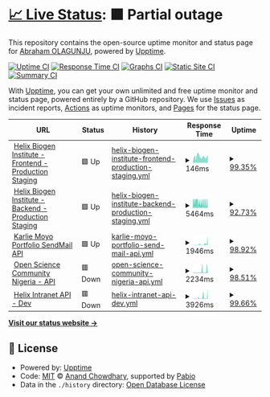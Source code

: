 # [📈 Live Status](https://OluwaninsolaAO.github.io/uptime-monitoring): <!--live status--> **🟧 Partial outage**

This repository contains the open-source uptime monitor and status page for [Abraham OLAGUNJU](https://linktr.ee/oluwaninsolaao), powered by [Upptime](https://github.com/upptime/upptime).

[![Uptime CI](https://github.com/OluwaninsolaAO/uptime-monitoring/workflows/Uptime%20CI/badge.svg)](https://github.com/OluwaninsolaAO/uptime-monitoring/actions?query=workflow%3A%22Uptime+CI%22)
[![Response Time CI](https://github.com/OluwaninsolaAO/uptime-monitoring/workflows/Response%20Time%20CI/badge.svg)](https://github.com/OluwaninsolaAO/uptime-monitoring/actions?query=workflow%3A%22Response+Time+CI%22)
[![Graphs CI](https://github.com/OluwaninsolaAO/uptime-monitoring/workflows/Graphs%20CI/badge.svg)](https://github.com/OluwaninsolaAO/uptime-monitoring/actions?query=workflow%3A%22Graphs+CI%22)
[![Static Site CI](https://github.com/OluwaninsolaAO/uptime-monitoring/workflows/Static%20Site%20CI/badge.svg)](https://github.com/OluwaninsolaAO/uptime-monitoring/actions?query=workflow%3A%22Static+Site+CI%22)
[![Summary CI](https://github.com/OluwaninsolaAO/uptime-monitoring/workflows/Summary%20CI/badge.svg)](https://github.com/OluwaninsolaAO/uptime-monitoring/actions?query=workflow%3A%22Summary+CI%22)

With [Upptime](https://upptime.js.org), you can get your own unlimited and free uptime monitor and status page, powered entirely by a GitHub repository. We use [Issues](https://github.com/OluwaninsolaAO/uptime-monitoring/issues) as incident reports, [Actions](https://github.com/OluwaninsolaAO/uptime-monitoring/actions) as uptime monitors, and [Pages](https://OluwaninsolaAO.github.io/uptime-monitoring) for the status page.

<!--start: status pages-->
<!-- This summary is generated by Upptime (https://github.com/upptime/upptime) -->
<!-- Do not edit this manually, your changes will be overwritten -->
<!-- prettier-ignore -->
| URL | Status | History | Response Time | Uptime |
| --- | ------ | ------- | ------------- | ------ |
| <img alt="" src="https://icons.duckduckgo.com/ip3/hbi-web.vercel.app.ico" height="13"> [Helix Biogen Institute - Frontend - Production Staging](https://hbi-web.vercel.app) | 🟩 Up | [helix-biogen-institute-frontend-production-staging.yml](https://github.com/OluwaninsolaAO/uptime-monitoring/commits/HEAD/history/helix-biogen-institute-frontend-production-staging.yml) | <details><summary><img alt="Response time graph" src="./graphs/helix-biogen-institute-frontend-production-staging/response-time-week.png" height="20"> 146ms</summary><br><a href="https://OluwaninsolaAO.github.io/uptime-monitoring/history/helix-biogen-institute-frontend-production-staging"><img alt="Response time 163" src="https://img.shields.io/endpoint?url=https%3A%2F%2Fraw.githubusercontent.com%2FOluwaninsolaAO%2Fuptime-monitoring%2FHEAD%2Fapi%2Fhelix-biogen-institute-frontend-production-staging%2Fresponse-time.json"></a><br><a href="https://OluwaninsolaAO.github.io/uptime-monitoring/history/helix-biogen-institute-frontend-production-staging"><img alt="24-hour response time 144" src="https://img.shields.io/endpoint?url=https%3A%2F%2Fraw.githubusercontent.com%2FOluwaninsolaAO%2Fuptime-monitoring%2FHEAD%2Fapi%2Fhelix-biogen-institute-frontend-production-staging%2Fresponse-time-day.json"></a><br><a href="https://OluwaninsolaAO.github.io/uptime-monitoring/history/helix-biogen-institute-frontend-production-staging"><img alt="7-day response time 146" src="https://img.shields.io/endpoint?url=https%3A%2F%2Fraw.githubusercontent.com%2FOluwaninsolaAO%2Fuptime-monitoring%2FHEAD%2Fapi%2Fhelix-biogen-institute-frontend-production-staging%2Fresponse-time-week.json"></a><br><a href="https://OluwaninsolaAO.github.io/uptime-monitoring/history/helix-biogen-institute-frontend-production-staging"><img alt="30-day response time 174" src="https://img.shields.io/endpoint?url=https%3A%2F%2Fraw.githubusercontent.com%2FOluwaninsolaAO%2Fuptime-monitoring%2FHEAD%2Fapi%2Fhelix-biogen-institute-frontend-production-staging%2Fresponse-time-month.json"></a><br><a href="https://OluwaninsolaAO.github.io/uptime-monitoring/history/helix-biogen-institute-frontend-production-staging"><img alt="1-year response time 163" src="https://img.shields.io/endpoint?url=https%3A%2F%2Fraw.githubusercontent.com%2FOluwaninsolaAO%2Fuptime-monitoring%2FHEAD%2Fapi%2Fhelix-biogen-institute-frontend-production-staging%2Fresponse-time-year.json"></a></details> | <details><summary><a href="https://OluwaninsolaAO.github.io/uptime-monitoring/history/helix-biogen-institute-frontend-production-staging">99.35%</a></summary><a href="https://OluwaninsolaAO.github.io/uptime-monitoring/history/helix-biogen-institute-frontend-production-staging"><img alt="All-time uptime 99.98%" src="https://img.shields.io/endpoint?url=https%3A%2F%2Fraw.githubusercontent.com%2FOluwaninsolaAO%2Fuptime-monitoring%2FHEAD%2Fapi%2Fhelix-biogen-institute-frontend-production-staging%2Fuptime.json"></a><br><a href="https://OluwaninsolaAO.github.io/uptime-monitoring/history/helix-biogen-institute-frontend-production-staging"><img alt="24-hour uptime 97.16%" src="https://img.shields.io/endpoint?url=https%3A%2F%2Fraw.githubusercontent.com%2FOluwaninsolaAO%2Fuptime-monitoring%2FHEAD%2Fapi%2Fhelix-biogen-institute-frontend-production-staging%2Fuptime-day.json"></a><br><a href="https://OluwaninsolaAO.github.io/uptime-monitoring/history/helix-biogen-institute-frontend-production-staging"><img alt="7-day uptime 99.35%" src="https://img.shields.io/endpoint?url=https%3A%2F%2Fraw.githubusercontent.com%2FOluwaninsolaAO%2Fuptime-monitoring%2FHEAD%2Fapi%2Fhelix-biogen-institute-frontend-production-staging%2Fuptime-week.json"></a><br><a href="https://OluwaninsolaAO.github.io/uptime-monitoring/history/helix-biogen-institute-frontend-production-staging"><img alt="30-day uptime 99.80%" src="https://img.shields.io/endpoint?url=https%3A%2F%2Fraw.githubusercontent.com%2FOluwaninsolaAO%2Fuptime-monitoring%2FHEAD%2Fapi%2Fhelix-biogen-institute-frontend-production-staging%2Fuptime-month.json"></a><br><a href="https://OluwaninsolaAO.github.io/uptime-monitoring/history/helix-biogen-institute-frontend-production-staging"><img alt="1-year uptime 99.98%" src="https://img.shields.io/endpoint?url=https%3A%2F%2Fraw.githubusercontent.com%2FOluwaninsolaAO%2Fuptime-monitoring%2FHEAD%2Fapi%2Fhelix-biogen-institute-frontend-production-staging%2Fuptime-year.json"></a></details>
| <img alt="" src="https://icons.duckduckgo.com/ip3/hbi-web.vercel.app.ico" height="13"> [Helix Biogen Institute - Backend - Production Staging](https://hbi-web.vercel.app/status) | 🟩 Up | [helix-biogen-institute-backend-production-staging.yml](https://github.com/OluwaninsolaAO/uptime-monitoring/commits/HEAD/history/helix-biogen-institute-backend-production-staging.yml) | <details><summary><img alt="Response time graph" src="./graphs/helix-biogen-institute-backend-production-staging/response-time-week.png" height="20"> 5464ms</summary><br><a href="https://OluwaninsolaAO.github.io/uptime-monitoring/history/helix-biogen-institute-backend-production-staging"><img alt="Response time 3304" src="https://img.shields.io/endpoint?url=https%3A%2F%2Fraw.githubusercontent.com%2FOluwaninsolaAO%2Fuptime-monitoring%2FHEAD%2Fapi%2Fhelix-biogen-institute-backend-production-staging%2Fresponse-time.json"></a><br><a href="https://OluwaninsolaAO.github.io/uptime-monitoring/history/helix-biogen-institute-backend-production-staging"><img alt="24-hour response time 4849" src="https://img.shields.io/endpoint?url=https%3A%2F%2Fraw.githubusercontent.com%2FOluwaninsolaAO%2Fuptime-monitoring%2FHEAD%2Fapi%2Fhelix-biogen-institute-backend-production-staging%2Fresponse-time-day.json"></a><br><a href="https://OluwaninsolaAO.github.io/uptime-monitoring/history/helix-biogen-institute-backend-production-staging"><img alt="7-day response time 5464" src="https://img.shields.io/endpoint?url=https%3A%2F%2Fraw.githubusercontent.com%2FOluwaninsolaAO%2Fuptime-monitoring%2FHEAD%2Fapi%2Fhelix-biogen-institute-backend-production-staging%2Fresponse-time-week.json"></a><br><a href="https://OluwaninsolaAO.github.io/uptime-monitoring/history/helix-biogen-institute-backend-production-staging"><img alt="30-day response time 5487" src="https://img.shields.io/endpoint?url=https%3A%2F%2Fraw.githubusercontent.com%2FOluwaninsolaAO%2Fuptime-monitoring%2FHEAD%2Fapi%2Fhelix-biogen-institute-backend-production-staging%2Fresponse-time-month.json"></a><br><a href="https://OluwaninsolaAO.github.io/uptime-monitoring/history/helix-biogen-institute-backend-production-staging"><img alt="1-year response time 3304" src="https://img.shields.io/endpoint?url=https%3A%2F%2Fraw.githubusercontent.com%2FOluwaninsolaAO%2Fuptime-monitoring%2FHEAD%2Fapi%2Fhelix-biogen-institute-backend-production-staging%2Fresponse-time-year.json"></a></details> | <details><summary><a href="https://OluwaninsolaAO.github.io/uptime-monitoring/history/helix-biogen-institute-backend-production-staging">92.73%</a></summary><a href="https://OluwaninsolaAO.github.io/uptime-monitoring/history/helix-biogen-institute-backend-production-staging"><img alt="All-time uptime 97.36%" src="https://img.shields.io/endpoint?url=https%3A%2F%2Fraw.githubusercontent.com%2FOluwaninsolaAO%2Fuptime-monitoring%2FHEAD%2Fapi%2Fhelix-biogen-institute-backend-production-staging%2Fuptime.json"></a><br><a href="https://OluwaninsolaAO.github.io/uptime-monitoring/history/helix-biogen-institute-backend-production-staging"><img alt="24-hour uptime 89.99%" src="https://img.shields.io/endpoint?url=https%3A%2F%2Fraw.githubusercontent.com%2FOluwaninsolaAO%2Fuptime-monitoring%2FHEAD%2Fapi%2Fhelix-biogen-institute-backend-production-staging%2Fuptime-day.json"></a><br><a href="https://OluwaninsolaAO.github.io/uptime-monitoring/history/helix-biogen-institute-backend-production-staging"><img alt="7-day uptime 92.73%" src="https://img.shields.io/endpoint?url=https%3A%2F%2Fraw.githubusercontent.com%2FOluwaninsolaAO%2Fuptime-monitoring%2FHEAD%2Fapi%2Fhelix-biogen-institute-backend-production-staging%2Fuptime-week.json"></a><br><a href="https://OluwaninsolaAO.github.io/uptime-monitoring/history/helix-biogen-institute-backend-production-staging"><img alt="30-day uptime 91.88%" src="https://img.shields.io/endpoint?url=https%3A%2F%2Fraw.githubusercontent.com%2FOluwaninsolaAO%2Fuptime-monitoring%2FHEAD%2Fapi%2Fhelix-biogen-institute-backend-production-staging%2Fuptime-month.json"></a><br><a href="https://OluwaninsolaAO.github.io/uptime-monitoring/history/helix-biogen-institute-backend-production-staging"><img alt="1-year uptime 97.36%" src="https://img.shields.io/endpoint?url=https%3A%2F%2Fraw.githubusercontent.com%2FOluwaninsolaAO%2Fuptime-monitoring%2FHEAD%2Fapi%2Fhelix-biogen-institute-backend-production-staging%2Fuptime-year.json"></a></details>
| <img alt="" src="https://icons.duckduckgo.com/ip3/sendmail.karliemoyo.tech.ico" height="13"> [Karlie Moyo Portfolio SendMail API](https://sendmail.karliemoyo.tech/status) | 🟩 Up | [karlie-moyo-portfolio-send-mail-api.yml](https://github.com/OluwaninsolaAO/uptime-monitoring/commits/HEAD/history/karlie-moyo-portfolio-send-mail-api.yml) | <details><summary><img alt="Response time graph" src="./graphs/karlie-moyo-portfolio-send-mail-api/response-time-week.png" height="20"> 1946ms</summary><br><a href="https://OluwaninsolaAO.github.io/uptime-monitoring/history/karlie-moyo-portfolio-send-mail-api"><img alt="Response time 4449" src="https://img.shields.io/endpoint?url=https%3A%2F%2Fraw.githubusercontent.com%2FOluwaninsolaAO%2Fuptime-monitoring%2FHEAD%2Fapi%2Fkarlie-moyo-portfolio-send-mail-api%2Fresponse-time.json"></a><br><a href="https://OluwaninsolaAO.github.io/uptime-monitoring/history/karlie-moyo-portfolio-send-mail-api"><img alt="24-hour response time 14100" src="https://img.shields.io/endpoint?url=https%3A%2F%2Fraw.githubusercontent.com%2FOluwaninsolaAO%2Fuptime-monitoring%2FHEAD%2Fapi%2Fkarlie-moyo-portfolio-send-mail-api%2Fresponse-time-day.json"></a><br><a href="https://OluwaninsolaAO.github.io/uptime-monitoring/history/karlie-moyo-portfolio-send-mail-api"><img alt="7-day response time 1946" src="https://img.shields.io/endpoint?url=https%3A%2F%2Fraw.githubusercontent.com%2FOluwaninsolaAO%2Fuptime-monitoring%2FHEAD%2Fapi%2Fkarlie-moyo-portfolio-send-mail-api%2Fresponse-time-week.json"></a><br><a href="https://OluwaninsolaAO.github.io/uptime-monitoring/history/karlie-moyo-portfolio-send-mail-api"><img alt="30-day response time 4279" src="https://img.shields.io/endpoint?url=https%3A%2F%2Fraw.githubusercontent.com%2FOluwaninsolaAO%2Fuptime-monitoring%2FHEAD%2Fapi%2Fkarlie-moyo-portfolio-send-mail-api%2Fresponse-time-month.json"></a><br><a href="https://OluwaninsolaAO.github.io/uptime-monitoring/history/karlie-moyo-portfolio-send-mail-api"><img alt="1-year response time 4449" src="https://img.shields.io/endpoint?url=https%3A%2F%2Fraw.githubusercontent.com%2FOluwaninsolaAO%2Fuptime-monitoring%2FHEAD%2Fapi%2Fkarlie-moyo-portfolio-send-mail-api%2Fresponse-time-year.json"></a></details> | <details><summary><a href="https://OluwaninsolaAO.github.io/uptime-monitoring/history/karlie-moyo-portfolio-send-mail-api">98.92%</a></summary><a href="https://OluwaninsolaAO.github.io/uptime-monitoring/history/karlie-moyo-portfolio-send-mail-api"><img alt="All-time uptime 98.42%" src="https://img.shields.io/endpoint?url=https%3A%2F%2Fraw.githubusercontent.com%2FOluwaninsolaAO%2Fuptime-monitoring%2FHEAD%2Fapi%2Fkarlie-moyo-portfolio-send-mail-api%2Fuptime.json"></a><br><a href="https://OluwaninsolaAO.github.io/uptime-monitoring/history/karlie-moyo-portfolio-send-mail-api"><img alt="24-hour uptime 100.00%" src="https://img.shields.io/endpoint?url=https%3A%2F%2Fraw.githubusercontent.com%2FOluwaninsolaAO%2Fuptime-monitoring%2FHEAD%2Fapi%2Fkarlie-moyo-portfolio-send-mail-api%2Fuptime-day.json"></a><br><a href="https://OluwaninsolaAO.github.io/uptime-monitoring/history/karlie-moyo-portfolio-send-mail-api"><img alt="7-day uptime 98.92%" src="https://img.shields.io/endpoint?url=https%3A%2F%2Fraw.githubusercontent.com%2FOluwaninsolaAO%2Fuptime-monitoring%2FHEAD%2Fapi%2Fkarlie-moyo-portfolio-send-mail-api%2Fuptime-week.json"></a><br><a href="https://OluwaninsolaAO.github.io/uptime-monitoring/history/karlie-moyo-portfolio-send-mail-api"><img alt="30-day uptime 99.21%" src="https://img.shields.io/endpoint?url=https%3A%2F%2Fraw.githubusercontent.com%2FOluwaninsolaAO%2Fuptime-monitoring%2FHEAD%2Fapi%2Fkarlie-moyo-portfolio-send-mail-api%2Fuptime-month.json"></a><br><a href="https://OluwaninsolaAO.github.io/uptime-monitoring/history/karlie-moyo-portfolio-send-mail-api"><img alt="1-year uptime 98.42%" src="https://img.shields.io/endpoint?url=https%3A%2F%2Fraw.githubusercontent.com%2FOluwaninsolaAO%2Fuptime-monitoring%2FHEAD%2Fapi%2Fkarlie-moyo-portfolio-send-mail-api%2Fuptime-year.json"></a></details>
| <img alt="" src="https://icons.duckduckgo.com/ip3/api.oscnigeria.org.ico" height="13"> [Open Science Community Nigeria - API](https://api.oscnigeria.org/status) | 🟥 Down | [open-science-community-nigeria-api.yml](https://github.com/OluwaninsolaAO/uptime-monitoring/commits/HEAD/history/open-science-community-nigeria-api.yml) | <details><summary><img alt="Response time graph" src="./graphs/open-science-community-nigeria-api/response-time-week.png" height="20"> 2234ms</summary><br><a href="https://OluwaninsolaAO.github.io/uptime-monitoring/history/open-science-community-nigeria-api"><img alt="Response time 5880" src="https://img.shields.io/endpoint?url=https%3A%2F%2Fraw.githubusercontent.com%2FOluwaninsolaAO%2Fuptime-monitoring%2FHEAD%2Fapi%2Fopen-science-community-nigeria-api%2Fresponse-time.json"></a><br><a href="https://OluwaninsolaAO.github.io/uptime-monitoring/history/open-science-community-nigeria-api"><img alt="24-hour response time 6740" src="https://img.shields.io/endpoint?url=https%3A%2F%2Fraw.githubusercontent.com%2FOluwaninsolaAO%2Fuptime-monitoring%2FHEAD%2Fapi%2Fopen-science-community-nigeria-api%2Fresponse-time-day.json"></a><br><a href="https://OluwaninsolaAO.github.io/uptime-monitoring/history/open-science-community-nigeria-api"><img alt="7-day response time 2234" src="https://img.shields.io/endpoint?url=https%3A%2F%2Fraw.githubusercontent.com%2FOluwaninsolaAO%2Fuptime-monitoring%2FHEAD%2Fapi%2Fopen-science-community-nigeria-api%2Fresponse-time-week.json"></a><br><a href="https://OluwaninsolaAO.github.io/uptime-monitoring/history/open-science-community-nigeria-api"><img alt="30-day response time 5231" src="https://img.shields.io/endpoint?url=https%3A%2F%2Fraw.githubusercontent.com%2FOluwaninsolaAO%2Fuptime-monitoring%2FHEAD%2Fapi%2Fopen-science-community-nigeria-api%2Fresponse-time-month.json"></a><br><a href="https://OluwaninsolaAO.github.io/uptime-monitoring/history/open-science-community-nigeria-api"><img alt="1-year response time 5880" src="https://img.shields.io/endpoint?url=https%3A%2F%2Fraw.githubusercontent.com%2FOluwaninsolaAO%2Fuptime-monitoring%2FHEAD%2Fapi%2Fopen-science-community-nigeria-api%2Fresponse-time-year.json"></a></details> | <details><summary><a href="https://OluwaninsolaAO.github.io/uptime-monitoring/history/open-science-community-nigeria-api">98.51%</a></summary><a href="https://OluwaninsolaAO.github.io/uptime-monitoring/history/open-science-community-nigeria-api"><img alt="All-time uptime 88.05%" src="https://img.shields.io/endpoint?url=https%3A%2F%2Fraw.githubusercontent.com%2FOluwaninsolaAO%2Fuptime-monitoring%2FHEAD%2Fapi%2Fopen-science-community-nigeria-api%2Fuptime.json"></a><br><a href="https://OluwaninsolaAO.github.io/uptime-monitoring/history/open-science-community-nigeria-api"><img alt="24-hour uptime 98.66%" src="https://img.shields.io/endpoint?url=https%3A%2F%2Fraw.githubusercontent.com%2FOluwaninsolaAO%2Fuptime-monitoring%2FHEAD%2Fapi%2Fopen-science-community-nigeria-api%2Fuptime-day.json"></a><br><a href="https://OluwaninsolaAO.github.io/uptime-monitoring/history/open-science-community-nigeria-api"><img alt="7-day uptime 98.51%" src="https://img.shields.io/endpoint?url=https%3A%2F%2Fraw.githubusercontent.com%2FOluwaninsolaAO%2Fuptime-monitoring%2FHEAD%2Fapi%2Fopen-science-community-nigeria-api%2Fuptime-week.json"></a><br><a href="https://OluwaninsolaAO.github.io/uptime-monitoring/history/open-science-community-nigeria-api"><img alt="30-day uptime 97.49%" src="https://img.shields.io/endpoint?url=https%3A%2F%2Fraw.githubusercontent.com%2FOluwaninsolaAO%2Fuptime-monitoring%2FHEAD%2Fapi%2Fopen-science-community-nigeria-api%2Fuptime-month.json"></a><br><a href="https://OluwaninsolaAO.github.io/uptime-monitoring/history/open-science-community-nigeria-api"><img alt="1-year uptime 88.05%" src="https://img.shields.io/endpoint?url=https%3A%2F%2Fraw.githubusercontent.com%2FOluwaninsolaAO%2Fuptime-monitoring%2FHEAD%2Fapi%2Fopen-science-community-nigeria-api%2Fuptime-year.json"></a></details>
| <img alt="" src="https://icons.duckduckgo.com/ip3/hbi-intranet-backend.onrender.com.ico" height="13"> [Helix Intranet API - Dev](https://hbi-intranet-backend.onrender.com/status) | 🟥 Down | [helix-intranet-api-dev.yml](https://github.com/OluwaninsolaAO/uptime-monitoring/commits/HEAD/history/helix-intranet-api-dev.yml) | <details><summary><img alt="Response time graph" src="./graphs/helix-intranet-api-dev/response-time-week.png" height="20"> 3926ms</summary><br><a href="https://OluwaninsolaAO.github.io/uptime-monitoring/history/helix-intranet-api-dev"><img alt="Response time 5427" src="https://img.shields.io/endpoint?url=https%3A%2F%2Fraw.githubusercontent.com%2FOluwaninsolaAO%2Fuptime-monitoring%2FHEAD%2Fapi%2Fhelix-intranet-api-dev%2Fresponse-time.json"></a><br><a href="https://OluwaninsolaAO.github.io/uptime-monitoring/history/helix-intranet-api-dev"><img alt="24-hour response time 11269" src="https://img.shields.io/endpoint?url=https%3A%2F%2Fraw.githubusercontent.com%2FOluwaninsolaAO%2Fuptime-monitoring%2FHEAD%2Fapi%2Fhelix-intranet-api-dev%2Fresponse-time-day.json"></a><br><a href="https://OluwaninsolaAO.github.io/uptime-monitoring/history/helix-intranet-api-dev"><img alt="7-day response time 3926" src="https://img.shields.io/endpoint?url=https%3A%2F%2Fraw.githubusercontent.com%2FOluwaninsolaAO%2Fuptime-monitoring%2FHEAD%2Fapi%2Fhelix-intranet-api-dev%2Fresponse-time-week.json"></a><br><a href="https://OluwaninsolaAO.github.io/uptime-monitoring/history/helix-intranet-api-dev"><img alt="30-day response time 5620" src="https://img.shields.io/endpoint?url=https%3A%2F%2Fraw.githubusercontent.com%2FOluwaninsolaAO%2Fuptime-monitoring%2FHEAD%2Fapi%2Fhelix-intranet-api-dev%2Fresponse-time-month.json"></a><br><a href="https://OluwaninsolaAO.github.io/uptime-monitoring/history/helix-intranet-api-dev"><img alt="1-year response time 5427" src="https://img.shields.io/endpoint?url=https%3A%2F%2Fraw.githubusercontent.com%2FOluwaninsolaAO%2Fuptime-monitoring%2FHEAD%2Fapi%2Fhelix-intranet-api-dev%2Fresponse-time-year.json"></a></details> | <details><summary><a href="https://OluwaninsolaAO.github.io/uptime-monitoring/history/helix-intranet-api-dev">99.66%</a></summary><a href="https://OluwaninsolaAO.github.io/uptime-monitoring/history/helix-intranet-api-dev"><img alt="All-time uptime 99.28%" src="https://img.shields.io/endpoint?url=https%3A%2F%2Fraw.githubusercontent.com%2FOluwaninsolaAO%2Fuptime-monitoring%2FHEAD%2Fapi%2Fhelix-intranet-api-dev%2Fuptime.json"></a><br><a href="https://OluwaninsolaAO.github.io/uptime-monitoring/history/helix-intranet-api-dev"><img alt="24-hour uptime 97.65%" src="https://img.shields.io/endpoint?url=https%3A%2F%2Fraw.githubusercontent.com%2FOluwaninsolaAO%2Fuptime-monitoring%2FHEAD%2Fapi%2Fhelix-intranet-api-dev%2Fuptime-day.json"></a><br><a href="https://OluwaninsolaAO.github.io/uptime-monitoring/history/helix-intranet-api-dev"><img alt="7-day uptime 99.66%" src="https://img.shields.io/endpoint?url=https%3A%2F%2Fraw.githubusercontent.com%2FOluwaninsolaAO%2Fuptime-monitoring%2FHEAD%2Fapi%2Fhelix-intranet-api-dev%2Fuptime-week.json"></a><br><a href="https://OluwaninsolaAO.github.io/uptime-monitoring/history/helix-intranet-api-dev"><img alt="30-day uptime 98.20%" src="https://img.shields.io/endpoint?url=https%3A%2F%2Fraw.githubusercontent.com%2FOluwaninsolaAO%2Fuptime-monitoring%2FHEAD%2Fapi%2Fhelix-intranet-api-dev%2Fuptime-month.json"></a><br><a href="https://OluwaninsolaAO.github.io/uptime-monitoring/history/helix-intranet-api-dev"><img alt="1-year uptime 99.28%" src="https://img.shields.io/endpoint?url=https%3A%2F%2Fraw.githubusercontent.com%2FOluwaninsolaAO%2Fuptime-monitoring%2FHEAD%2Fapi%2Fhelix-intranet-api-dev%2Fuptime-year.json"></a></details>

<!--end: status pages-->

[**Visit our status website →**](https://OluwaninsolaAO.github.io/uptime-monitoring)

## 📄 License

- Powered by: [Upptime](https://github.com/upptime/upptime)
- Code: [MIT](./LICENSE) © [Anand Chowdhary](https://anandchowdhary.com), supported by [Pabio](https://pabio.com)
- Data in the `./history` directory: [Open Database License](https://opendatacommons.org/licenses/odbl/1-0/)
